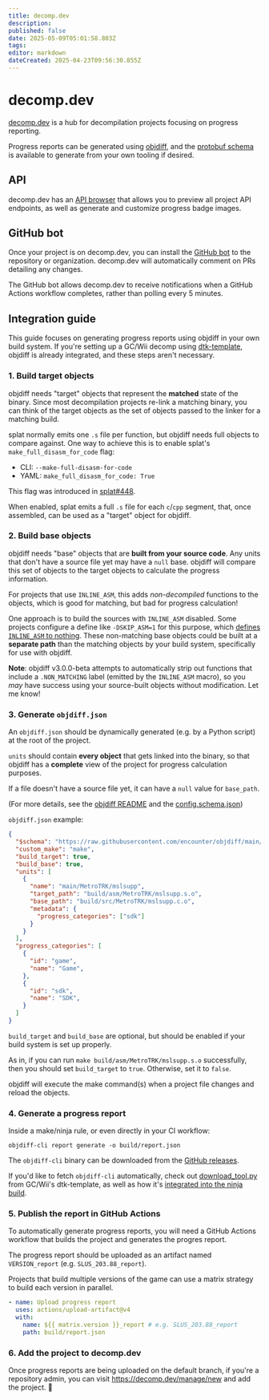 ```yaml
---
title: decomp.dev
description: 
published: false
date: 2025-05-09T05:01:58.803Z
tags: 
editor: markdown
dateCreated: 2025-04-23T09:56:30.855Z
---
```


# decomp.dev

[decomp.dev](https://decomp.dev) is a hub for decompilation projects focusing on progress reporting.

Progress reports can be generated using [objdiff](https://github.com/encounter/objdiff), and the [protobuf schema](https://github.com/encounter/objdiff/blob/main/objdiff-core/protos/report.proto) is available to generate from your own tooling if desired.

## API

decomp.dev has an [API browser](https://decomp.dev/api) that allows you to preview all project API endpoints, as well as generate and customize progress badge images.

## GitHub bot

Once your project is on decomp.dev, you can install the [GitHub bot](https://github.com/apps/decomp-dev) to the repository or organization. decomp.dev will automatically comment on PRs detailing any changes.

The GitHub bot allows decomp.dev to receive notifications when a GitHub Actions workflow completes, rather than polling every 5 minutes.

## Integration guide

This guide focuses on generating progress reports using objdiff in your own build system. If you're setting up a GC/Wii decomp using [dtk-template](https://github.com/encounter/dtk-template), objdiff is already integrated, and these steps aren't necessary.

### 1. Build target objects

objdiff needs "target" objects that represent the **matched** state of the binary. Since most decompilation projects re-link a matching binary, you can think of the target objects as the set of objects passed to the linker for a matching build.

splat normally emits one `.s` file per function, but objdiff needs full objects to compare against.
One way to achieve this is to enable splat's `make_full_disasm_for_code` flag:

* CLI: `--make-full-disasm-for-code`
* YAML: `make_full_disasm_for_code: True`

This flag was introduced in [splat#448](<https://github.com/ethteck/splat/pull/448>).

When enabled, splat emits a full `.s` file for each `c`/`cpp` segment, that, once assembled, can be used as a "target" object for objdiff.

### 2. Build base objects

objdiff needs "base" objects that are **built from your source code**. Any units that don't have a source file yet may have a `null` base. objdiff will compare this set of objects to the target objects to calculate the progress information.

For projects that use `INLINE_ASM`, this adds *non-decompiled* functions to the objects, which is good for matching, but bad for progress calculation! 

One approach is to build the sources with `INLINE_ASM` disabled. Some projects configure a define like `-DSKIP_ASM=1` for this purpose, which [defines `INLINE_ASM` to nothing](<https://github.com/ladysilverberg/xenogears-decomp/blob/ae2a8ffce15f59fc9814286b7c322e99dc9d8ef7/include/include_asm.h#L4>). These non-matching base objects could be built at a **separate path** than the matching objects by your build system, specifically for use with objdiff.

**Note**: objdiff v3.0.0-beta attempts to automatically strip out functions that include a `.NON_MATCHING` label (emitted by the `INLINE_ASM` macro), so you *may* have success using your source-built objects without modification. Let me know!

### 3. Generate `objdiff.json`

An `objdiff.json` should be dynamically generated (e.g. by a Python script) at the root of the project.

`units` should contain **every object** that gets linked into the binary, so that objdiff has a **complete** view of the project
for progress calculation purposes.

If a file doesn't have a source file yet, it can have a `null` value for `base_path`.

(For more details, see the [objdiff README](<https://github.com/encounter/objdiff?tab=readme-ov-file#configuration>) and the [config.schema.json](<https://github.com/encounter/objdiff/blob/main/config.schema.json>))

`objdiff.json` example:

```json
{
  "$schema": "https://raw.githubusercontent.com/encounter/objdiff/main/config.schema.json",
  "custom_make": "make",
  "build_target": true,
  "build_base": true,
  "units": [
    {
      "name": "main/MetroTRK/mslsupp",
      "target_path": "build/asm/MetroTRK/mslsupp.s.o",
      "base_path": "build/src/MetroTRK/mslsupp.c.o",
      "metadata": {
        "progress_categories": ["sdk"]
      }
    }
  ],
  "progress_categories": [
    {
      "id": "game",
      "name": "Game",
    },
    {
      "id": "sdk",
      "name": "SDK",
    }
  ]
}
```

`build_target` and `build_base` are optional, but should be enabled if your build system is set up properly.

As in, if you can run `make build/asm/MetroTRK/mslsupp.s.o` successfully, then you should set `build_target` to `true`.
Otherwise, set it to `false`.

objdiff will execute the make command(s) when a project file changes and reload the objects.

### 4. Generate a progress report

Inside a make/ninja rule, or even directly in your CI workflow:

```
objdiff-cli report generate -o build/report.json
```

The `objdiff-cli` binary can be downloaded from the [GitHub releases](<https://github.com/encounter/objdiff/releases>).

If you'd like to fetch `objdiff-cli` automatically, check out [download_tool.py](<https://github.com/encounter/dtk-template/blob/main/tools/download_tool.py>) from GC/Wii's dtk-template, as well as how it's [integrated into the ninja build](<https://github.com/encounter/dtk-template/blob/2e907657cca5cd96ebad7ed1ce7a38c55a7b118b/tools/project.py#L512-L521>).

### 5. Publish the report in GitHub Actions

To automatically generate progress reports, you will need a GitHub Actions workflow that builds the project and generates the progres report.

The progress report should be uploaded as an artifact named `VERSION_report` (e.g. `SLUS_203.88_report`).

Projects that build multiple versions of the game can use a matrix strategy to build each version in parallel.

```yaml
- name: Upload progress report
  uses: actions/upload-artifact@v4
  with:
    name: ${{ matrix.version }}_report # e.g. SLUS_203.88_report
    path: build/report.json
```

### 6. Add the project to decomp.dev

Once progress reports are being uploaded on the default branch, if you're a repository admin, you can visit <https://decomp.dev/manage/new> and add the project. 🎉
